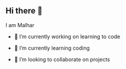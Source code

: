 ## Hi there 👋

I am Malhar 

- 🔭 I’m currently working on learning to code

- 🌱 I’m currently learning coding
 
- 👯 I’m looking to collaborate on projects


